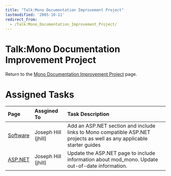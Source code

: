 ```yaml
---
title: "Talk:Mono Documentation Improvement Project"
lastmodified: '2005-10-11'
redirect_from:
  - /Talk:Mono_Documentation_Improvement_Project/
---
```


Talk:Mono Documentation Improvement Project
===========================================

Return to the [Mono Documentation Improvement Project](/Mono_Documentation_Improvement_Project "Mono Documentation Improvement Project") page.

Assigned Tasks
==============

|Page|Assgined To|Task Description|
|:---|:----------|:---------------|
|[Software](/Software "Software")|Joseph Hill (jhill)|Add an ASP.NET section and include links to Mono compatible ASP.NET projects as well as any applicable starter guides|
|[ASP.NET](/ASP.NET "ASP.NET")|Joseph Hill (jhill)|Update the ASP.NET page to include information about mod_mono. Update out-of-date information.|



